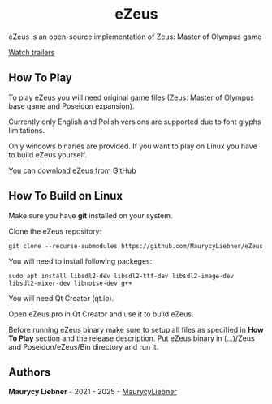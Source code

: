 <h1 align="center">eZeus</h1>

eZeus is an open-source implementation of Zeus: Master of Olympus game

[Watch trailers](https://www.youtube.com/@eZeus-e)

## How To Play

To play eZeus you will need original game files (Zeus: Master of Olympus base game and Poseidon expansion).

Currently only English and Polish versions are supported due to font glyphs limitations.

Only windows binaries are provided. If you want to play on Linux you have to build eZeus yourself.

[You can download eZeus from GitHub](https://github.com/MaurycyLiebner/eZeus/releases)

## How To Build on Linux

Make sure you have **git** installed on your system.

Clone the eZeus repository:
```
git clone --recurse-submodules https://github.com/MaurycyLiebner/eZeus
```

You will need to install following packeges:

```
sudo apt install libsdl2-dev libsdl2-ttf-dev libsdl2-image-dev libsdl2-mixer-dev libnoise-dev g++
```

You will need Qt Creator (qt.io).

Open eZeus.pro in Qt Creator and use it to build eZeus.

Before running eZeus binary make sure to setup all files as specified in **How To Play** section and the release description. Put eZeus binary in (...)/Zeus and Poseidon/eZeus/Bin directory and run it.

## Authors

**Maurycy Liebner** - 2021 - 2025 - [MaurycyLiebner](https://github.com/MaurycyLiebner)
